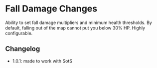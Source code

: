 # Fall Damage Changes

Ability to set fall damage multipliers and minimum health thresholds. By default, falling out of the map cannot put you below 30% HP. Highly configurable.

## Changelog
- 1.0.1: made to work with SotS